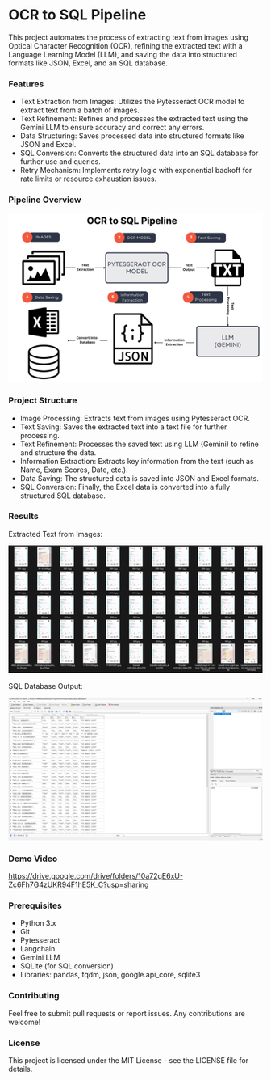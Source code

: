 # OCR to SQL Pipeline

This project automates the process of extracting text from images using Optical Character Recognition (OCR), refining the extracted text with a Language Learning Model (LLM), and saving the data into structured formats like JSON, Excel, and an SQL database.

### Features

- Text Extraction from Images: Utilizes the Pytesseract OCR model to extract text from a batch of images.
- Text Refinement: Refines and processes the extracted text using the Gemini LLM to ensure accuracy and correct any errors.
- Data Structuring: Saves processed data into structured formats like JSON and Excel.
- SQL Conversion: Converts the structured data into an SQL database for further use and queries.
- Retry Mechanism: Implements retry logic with exponential backoff for rate limits or resource exhaustion issues.
  
### Pipeline Overview

![Pipeline](./PipeLine.png)

### Project Structure

- Image Processing: Extracts text from images using Pytesseract OCR.
- Text Saving: Saves the extracted text into a text file for further processing.
- Text Refinement: Processes the saved text using LLM (Gemini) to refine and structure the data.
- Information Extraction: Extracts key information from the text (such as Name, Exam Scores, Date, etc.).
- Data Saving: The structured data is saved into JSON and Excel formats.
- SQL Conversion: Finally, the Excel data is converted into a fully structured SQL database.

### Results


Extracted Text from Images:

![Images](./imagess.png)

SQL Database Output:

![Output](./Final.png)

### Demo Video

https://drive.google.com/drive/folders/10a72gE6xU-Zc6Fh7G4zUKR94F1hE5K_C?usp=sharing

### Prerequisites

- Python 3.x
- Git
- Pytesseract
- Langchain
- Gemini LLM
- SQLite (for SQL conversion)
- Libraries: pandas, tqdm, json, google.api_core, sqlite3

### Contributing

Feel free to submit pull requests or report issues. Any contributions are welcome!

### License

This project is licensed under the MIT License - see the LICENSE file for details.

